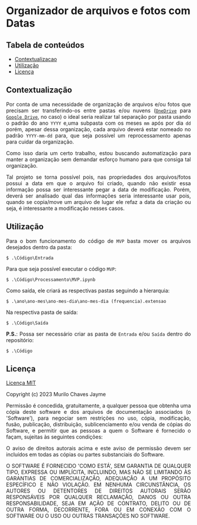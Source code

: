 # Organizador de arquivos e fotos com Datas

## Tabela de conteúdos

- [Contextualizacao](#contextualizacao)
- [Utilização](#utilizacao)
- [Licença](#licenca)

## Contextualização <a name = 'contextualizacao'></a>

<div align='justify'>
    <p>
        Por conta de uma necessidade de organização de arquivos e/ou fotos que precisam ser transferindo-os entre pastas e/ou nuvens (<code><a href='https://www.microsoft.com/pt-br/microsoft-365/onedrive/online-cloud-storage'>OneDrive</a></code> para <code><a href='https://www.google.com/intl/pt-br/drive/about.html'>Google Drive</a></code>, no caso) o ideal seria realizar tal separação por pasta usando o padrão do ano <code>YYYY</code> e,uma subpasta com os meses <code>mm</code> após por dia <code>dd</code> porém, apesar dessa organização, cada arquivo deverá estar nomeado no padrão <code>YYYY-mm-dd</code> para, que seja possível um reprocessamento apenas para cuidar da organização.
    </p>
    <p>
        Como isso daria um certo trabalho, estou buscando automatização para manter a organização sem demandar esforço humano para que consiga tal organização.
    </p>
    <p>
        Tal projeto se torna possível pois, nas propriedades dos arquivos/fotos possui a data em que o arquivo foi criado, quando não existir essa informação possa ser interessante pegar a data de modificação. Porém, deverá ser analisado qual das informações seria interessante usar pois, quando se copia/move um arquivo de lugar ele refaz a data da criação ou seja, é interessante a modificação nesses casos.
    </p>
</div>

## Utilização <a name = 'utilizacao'></a>

<div align='justify'>
    <p>
        Para o bom funcionamento do código de <code>MVP</code> basta mover os arquivos desejados dentro da pasta:
    </p>
</div>

`$ .\Código\Entrada`

<div align='justify'>
    <p>
        Para que seja possível executar o código <code>MVP</code>:
    </p>
</div>

`$ .\Código\Processamento\MVP.ipynb`

<div align='justify'>
    <p>
        Como saída, ele criará as respectivas pastas seguindo a hierarquia:
    </p>
</div>

`$ .\ano\ano-mes\ano-mes-dia\ano-mes-dia (frequencia).extensao`

<div align='justify'>
    <p>
        Na respectiva pasta de saída:
    </p>
</div>

`$ .\Código\Saída`

<div align='justify'>
    <p>
        <b>P.S.</b>: Possa ser necessário criar as pasta de <code>Entrada</code> e/ou <code>Saída</code> dentro do repositório:
    </p>
</div>

`$ .\Código`

## Licença <a name = 'licenca'></a>

<div align='justify'>
    <p>
        <a href='https://github.com/murilochaves/organizador-arquivos/blob/main/LICENSE'>Licença MIT</a>
    </p>
    <p>
        Copyright (c) 2023 Murilo Chaves Jayme
    </p>
    <p>
        Permissão é concedida, gratuitamente, a qualquer pessoa que obtenha uma cópia deste software e dos arquivos de documentação associados (o 'Software'), para negociar sem restrições no uso, cópia, modificação, fusão, publicação, distribuição, sublicenciamento e/ou venda de cópias do Software, e permitir que as pessoas a quem o Software é fornecido o façam, sujeitas às seguintes condições:
    </p>
    <p>
        O aviso de direitos autorais acima e este aviso de permissão devem ser incluídos em todas as cópias ou partes substanciais do Software.
    </p>
    <p>
        O SOFTWARE É FORNECIDO 'COMO ESTÁ', SEM GARANTIA DE QUALQUER TIPO, EXPRESSA OU IMPLÍCITA, INCLUINDO, MAS NÃO SE LIMITANDO ÀS GARANTIAS DE COMERCIALIZAÇÃO, ADEQUAÇÃO A UM PROPÓSITO ESPECÍFICO E NÃO VIOLAÇÃO. EM NENHUMA CIRCUNSTÂNCIA, OS AUTORES OU DETENTORES DE DIREITOS AUTORAIS SERÃO RESPONSÁVEIS POR QUALQUER RECLAMAÇÃO, DANOS OU OUTRA RESPONSABILIDADE, SEJA EM AÇÃO DE CONTRATO, DELITO OU DE OUTRA FORMA, DECORRENTE, FORA OU EM CONEXÃO COM O SOFTWARE OU O USO OU OUTRAS TRANSAÇÕES NO SOFTWARE.
    </p>
</div>

